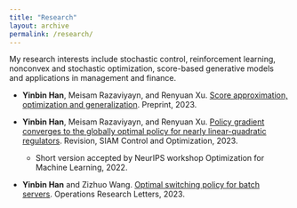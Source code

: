 ```yaml
---
title: "Research"
layout: archive
permalink: /research/
---
```



My research interests include stochastic control, reinforcement learning, nonconvex and stochastic optimization, score-based generative models and applications in management and finance.

* **Yinbin Han**, Meisam Razaviyayn, and Renyuan Xu. [Score approximation, optimization and generalization](). Preprint, 2023.

* **Yinbin Han**, Meisam Razaviyayn, and Renyuan Xu. [Policy gradient converges to the globally optimal policy for nearly
linear-quadratic regulators](https://arxiv.org/pdf/2303.08431.pdf). Revision, SIAM Control and Optimization, 2023.
    * Short version accepted by NeurIPS workshop Optimization for Machine Learning, 2022.
* **Yinbin Han** and Zizhuo Wang. [Optimal switching policy for batch servers](https://papers.ssrn.com/sol3/papers.cfm?abstract_id=4566576). Operations Research Letters, 2023.


